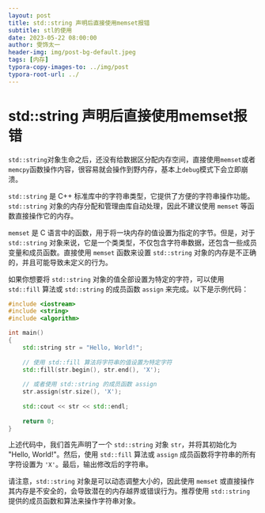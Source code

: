 ```yaml
---
layout: post
title: std::string 声明后直接使用memset报错
subtitle: stl的使用
date: 2023-05-22 08:00:00
author: 雯饰太一
header-img: img/post-bg-default.jpeg
tags: [内存]
typora-copy-images-to: ../img/post
typora-root-url: ../
---
```


# std::string 声明后直接使用memset报错

`std::string`对象生命之后，还没有给数据区分配内存空间，直接使用`memset`或者`memcpy`函数操作内容，很容易就会操作到野内存，基本上`debug`模式下会立即崩溃。

`std::string` 是 C++ 标准库中的字符串类型，它提供了方便的字符串操作功能。`std::string` 对象的内存分配和管理由库自动处理，因此不建议使用 `memset` 等函数直接操作它的内存。

`memset` 是 C 语言中的函数，用于将一块内存的值设置为指定的字节。但是，对于 `std::string` 对象来说，它是一个类类型，不仅包含字符串数据，还包含一些成员变量和成员函数。直接使用 `memset` 函数来设置 `std::string` 对象的内存是不正确的，并且可能导致未定义的行为。

如果你想要将 `std::string` 对象的值全部设置为特定的字符，可以使用 `std::fill` 算法或 `std::string` 的成员函数 `assign` 来完成。以下是示例代码：

```cpp
#include <iostream>
#include <string>
#include <algorithm>

int main()
{
    std::string str = "Hello, World!";
    
    // 使用 std::fill 算法将字符串的值设置为特定字符
    std::fill(str.begin(), str.end(), 'X');
    
    // 或者使用 std::string 的成员函数 assign
    str.assign(str.size(), 'X');
    
    std::cout << str << std::endl;
    
    return 0;
}
```

上述代码中，我们首先声明了一个 `std::string` 对象 `str`，并将其初始化为 "Hello, World!"。然后，使用 `std::fill` 算法或 `assign` 成员函数将字符串的所有字符设置为 `'X'`。最后，输出修改后的字符串。

请注意，`std::string` 对象是可以动态调整大小的，因此使用 `memset` 或直接操作其内存是不安全的，会导致潜在的内存越界或错误行为。推荐使用 `std::string` 提供的成员函数和算法来操作字符串对象。





